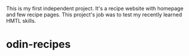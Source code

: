 This is my first independent project. It's a recipe website with homepage and few recipe pages. This project's job was to test my recently learned HMTL skills.

# odin-recipes
